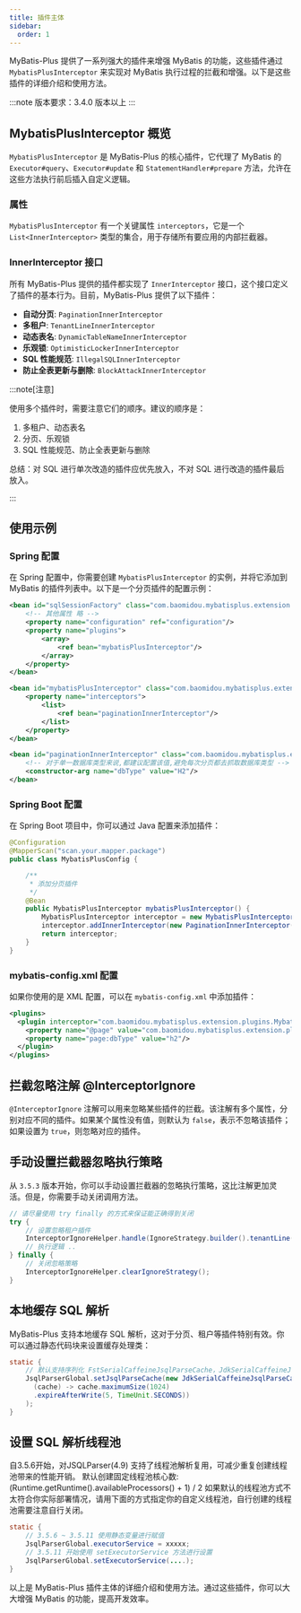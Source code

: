 ```yaml
---
title: 插件主体
sidebar:
  order: 1
---
```


MyBatis-Plus 提供了一系列强大的插件来增强 MyBatis 的功能，这些插件通过 `MybatisPlusInterceptor` 来实现对 MyBatis 执行过程的拦截和增强。以下是这些插件的详细介绍和使用方法。

:::note
版本要求：3.4.0 版本以上
:::

## MybatisPlusInterceptor 概览

`MybatisPlusInterceptor` 是 MyBatis-Plus 的核心插件，它代理了 MyBatis 的 `Executor#query`、`Executor#update` 和 `StatementHandler#prepare` 方法，允许在这些方法执行前后插入自定义逻辑。

### 属性

`MybatisPlusInterceptor` 有一个关键属性 `interceptors`，它是一个 `List<InnerInterceptor>` 类型的集合，用于存储所有要应用的内部拦截器。

### InnerInterceptor 接口

所有 MyBatis-Plus 提供的插件都实现了 `InnerInterceptor` 接口，这个接口定义了插件的基本行为。目前，MyBatis-Plus 提供了以下插件：

- **自动分页**: `PaginationInnerInterceptor`
- **多租户**: `TenantLineInnerInterceptor`
- **动态表名**: `DynamicTableNameInnerInterceptor`
- **乐观锁**: `OptimisticLockerInnerInterceptor`
- **SQL 性能规范**: `IllegalSQLInnerInterceptor`
- **防止全表更新与删除**: `BlockAttackInnerInterceptor`

:::note[注意]

使用多个插件时，需要注意它们的顺序。建议的顺序是：

1. 多租户、动态表名
2. 分页、乐观锁
3. SQL 性能规范、防止全表更新与删除

总结：对 SQL 进行单次改造的插件应优先放入，不对 SQL 进行改造的插件最后放入。

:::

## 使用示例

### Spring 配置

在 Spring 配置中，你需要创建 `MybatisPlusInterceptor` 的实例，并将它添加到 MyBatis 的插件列表中。以下是一个分页插件的配置示例：

```xml
<bean id="sqlSessionFactory" class="com.baomidou.mybatisplus.extension.spring.MybatisSqlSessionFactoryBean">
    <!-- 其他属性 略 -->
    <property name="configuration" ref="configuration"/>
    <property name="plugins">
        <array>
            <ref bean="mybatisPlusInterceptor"/>
        </array>
    </property>
</bean>

<bean id="mybatisPlusInterceptor" class="com.baomidou.mybatisplus.extension.plugins.MybatisPlusInterceptor">
    <property name="interceptors">
        <list>
            <ref bean="paginationInnerInterceptor"/>
        </list>
    </property>
</bean>

<bean id="paginationInnerInterceptor" class="com.baomidou.mybatisplus.extension.plugins.inner.PaginationInnerInterceptor">
    <!-- 对于单一数据库类型来说,都建议配置该值,避免每次分页都去抓取数据库类型 -->
    <constructor-arg name="dbType" value="H2"/>
</bean>
```

### Spring Boot 配置

在 Spring Boot 项目中，你可以通过 Java 配置来添加插件：

```java
@Configuration
@MapperScan("scan.your.mapper.package")
public class MybatisPlusConfig {

    /**
     * 添加分页插件
     */
    @Bean
    public MybatisPlusInterceptor mybatisPlusInterceptor() {
        MybatisPlusInterceptor interceptor = new MybatisPlusInterceptor();
        interceptor.addInnerInterceptor(new PaginationInnerInterceptor(DbType.H2));
        return interceptor;
    }
}
```

### mybatis-config.xml 配置

如果你使用的是 XML 配置，可以在 `mybatis-config.xml` 中添加插件：

```xml
<plugins>
  <plugin interceptor="com.baomidou.mybatisplus.extension.plugins.MybatisPlusInterceptor">
    <property name="@page" value="com.baomidou.mybatisplus.extension.plugins.inner.PaginationInnerInterceptor"/>
    <property name="page:dbType" value="h2"/>
  </plugin>
</plugins>
```

## 拦截忽略注解 @InterceptorIgnore

`@InterceptorIgnore` 注解可以用来忽略某些插件的拦截。该注解有多个属性，分别对应不同的插件。如果某个属性没有值，则默认为 `false`，表示不忽略该插件；如果设置为 `true`，则忽略对应的插件。

## 手动设置拦截器忽略执行策略

从 `3.5.3` 版本开始，你可以手动设置拦截器的忽略执行策略，这比注解更加灵活。但是，你需要手动关闭调用方法。

```java
// 请尽量使用 try finally 的方式来保证能正确得到关闭
try { 
    // 设置忽略租户插件
    InterceptorIgnoreHelper.handle(IgnoreStrategy.builder().tenantLine(true).build());
    // 执行逻辑 ..
} finally {
    // 关闭忽略策略
	InterceptorIgnoreHelper.clearIgnoreStrategy();
}
```

## 本地缓存 SQL 解析

MyBatis-Plus 支持本地缓存 SQL 解析，这对于分页、租户等插件特别有效。你可以通过静态代码块来设置缓存处理类：

```java
static {
    // 默认支持序列化 FstSerialCaffeineJsqlParseCache，JdkSerialCaffeineJsqlParseCache
    JsqlParserGlobal.setJsqlParseCache(new JdkSerialCaffeineJsqlParseCache(
      (cache) -> cache.maximumSize(1024)
      .expireAfterWrite(5, TimeUnit.SECONDS))
    );
}
```
## 设置 SQL 解析线程池

自3.5.6开始，对JSQLParser(4.9) 支持了线程池解析复用，可减少重复创建线程池带来的性能开销。
默认创建固定线程池核心数: (Runtime.getRuntime().availableProcessors() + 1) / 2
如果默认的线程池方式不太符合你实际部署情况，请用下面的方式指定你的自定义线程池，自行创建的线程池需要注意自行关闭。
```java
static {
	// 3.5.6 ~ 3.5.11 使用静态变量进行赋值
	JsqlParserGlobal.executorService = xxxxx;
	// 3.5.11 开始使用 setExecutorService 方法进行设置
	JsqlParserGlobal.setExecutorService(....);
}
```
以上是 MyBatis-Plus 插件主体的详细介绍和使用方法。通过这些插件，你可以大大增强 MyBatis 的功能，提高开发效率。
